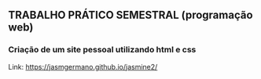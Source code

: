 ## TRABALHO PRÁTICO SEMESTRAL (programação web)
### Criação de um site pessoal utilizando html e css

Link: https://jasmgermano.github.io/jasmine2/
